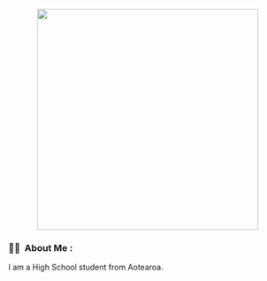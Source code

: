 <p align="center"><img src="https://media0.giphy.com/media/L1R1tvI9svkIWwpVYr/giphy.gif?cid=ecf05e470ys5qim60nqzpzymlm58nqzljkpgcbkpuf43rzqt&rid=giphy.gif&ct=g" width="400"/></p>
</p>
<p align="center">
</p>

### :woman_technologist: &nbsp;About Me :

I am a High School student from Aotearoa.

